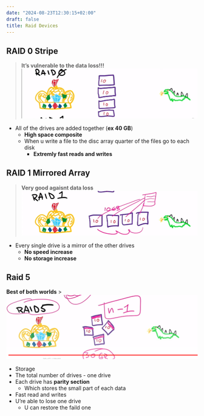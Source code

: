 ```yaml
---
date: "2024-08-23T12:30:15+02:00"
draft: false
title: Raid Devices
---
```


## RAID 0 Stripe

> **It’s vulnerable to the data loss!!!**
> ![Pasted_image_20240425180738.png](/static/Pasted_image_20240425180738.png)

-   All of the drives are added together (**ex 40 GB**)
    -   **High space composite**
    -   When u write a file to the disc array quarter of the files go to
        each disk
        -   **Extremly fast reads and writes**

## RAID 1 Mirrored Array

> **Very good agaisnt data loss**
> ![Pasted_image_20240425181811.png](/static/Pasted_image_20240425181811.png)

-   Every single drive is a mirror of the other drives
    -   **No speed increase**
    -   **No storage increase**

## Raid 5

**Best of both worlds**
\>![Raid5Example_visual.png](/static/Raid5Example_visual.png)

-   Storage
-   The total number of drives - one drive
-   Each drive has **parity section**
    -   Which stores the small part of each data
-   Fast read and writes
-   U’re able to lose one drive
    -   U can restore the faild one
